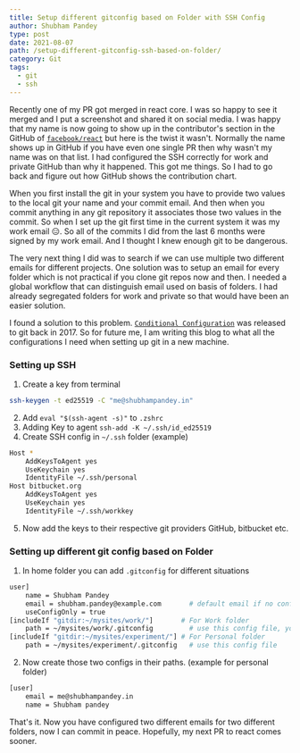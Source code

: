 ```yaml
---
title: Setup different gitconfig based on Folder with SSH Config
author: Shubham Pandey
type: post
date: 2021-08-07
path: /setup-different-gitconfig-ssh-based-on-folder/
category: Git
tags:
  - git
  - ssh
---
```


Recently one of my PR got merged in react core. I was so happy to see it merged and I put a screenshot and shared it on social media. I was happy that my name is now going to show up in the contributor's section in the GitHub of [`facebook/react`](https://github.com/facebook/react/pulls?q=author%3Ashubham9411) but here is the twist it wasn't. Normally the name shows up in GitHub if you have even one single PR then why wasn't my name was on that list. I had configured the SSH correctly for work and private GitHub than why it happened. This got me things. So I had to go back and figure out how GitHub shows the contribution chart. 

When you first install the git in your system you have to provide two values to the local git your name and your commit email. And then when you commit anything in any git repository it associates those two values in the commit. So when I set up the git first time in the current system it was my work email 😑. So all of the commits I did from the last 6 months were signed by my work email. And I thought I knew enough git to be dangerous. 

The very next thing I did was to search if we can use multiple two different emails for different projects. One solution was to setup an email for every folder which is not practical if you clone git repos now and then. I needed a global workflow that can distinguish email used on basis of folders. I had already segregated folders for work and private so that would have been an easier solution. 

I found a solution to this problem. [`Conditional Configuration`](https://github.blog/2017-05-10-git-2-13-has-been-released/) was released to git back in 2017. So for future me, I am writing this blog to what all the configurations I need when setting up git in a new machine. 

### Setting up SSH

1. Create a key from terminal

  ```bash
  ssh-keygen -t ed25519 -C "me@shubhampandey.in"
  ```

2. Add `eval "$(ssh-agent -s)"` to `.zshrc`
3. Adding Key to agent `ssh-add -K ~/.ssh/id_ed25519`
4. Create SSH config in `~/.ssh` folder (example)
  ```bash
  Host *
      AddKeysToAgent yes
      UseKeychain yes
      IdentityFile ~/.ssh/personal
  Host bitbucket.org
      AddKeysToAgent yes
      UseKeychain yes
      IdentityFile ~/.ssh/workkey
  ```
5. Now add the keys to their respective git providers GitHub, bitbucket etc.

### Setting up different git config based on Folder

1. In home folder you can add `.gitconfig` for different situations
  ```bash
  user]
      name = Shubham Pandey
      email = shubham.pandey@example.com       # default email if no config provided
      useConfigOnly = true
  [includeIf "gitdir:~/mysites/work/"]       # For Work folder
      path = ~/mysites/work/.gitconfig         # use this config file, you can define them in any folder
  [includeIf "gitdir:~/mysites/experiment/"] # For Personal folder
      path = ~/mysites/experiment/.gitconfig   # use this config file
  ```
2. Now create those two configs in their paths. (example for personal folder)
  ```bash
  [user]
      email = me@shubhampandey.in
      name = Shubham pandey
  ```

That's it. Now you have configured two different emails for two different folders, now I can commit in peace. Hopefully, my next PR to react comes sooner. 